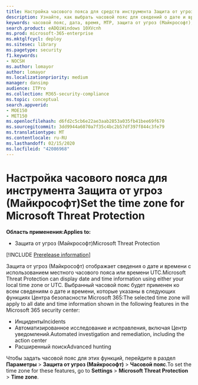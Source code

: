 ```yaml
---
title: Настройка часового пояса для средств инструмента Защита от угроз (Майкрософт)
description: Узнайте, как выбрать часовой пояс для сведений о дате и времени, связанных с инцидентами, автоматизированным исследованием, исправлениями и расширенным поиском.
keywords: часовой пояс, дата, время, MTP, защита от угроз (Майкрософт), M365, безопасность, инциденты, автоматизированное исследование и реагирование, AIR, расширенный поиск
search.product: eADQiWindows 10XVcnh
ms.prod: microsoft-365-enterprise
ms.mktglfcycl: deploy
ms.sitesec: library
ms.pagetype: security
f1.keywords:
- NOCSH
ms.author: lomayor
author: lomayor
ms.localizationpriority: medium
manager: dansimp
audience: ITPro
ms.collection: M365-security-compliance
ms.topic: conceptual
search.appverid:
- MOE150
- MET150
ms.openlocfilehash: d6fd2c5cb6e22ae3aab2853a035fb41bee69f670
ms.sourcegitcommit: 3dd9944a6070a7f35c4bc2b57df397f844c3fe79
ms.translationtype: MT
ms.contentlocale: ru-RU
ms.lasthandoff: 02/15/2020
ms.locfileid: "42086968"
---
```

# <a name="set-the-time-zone-for-microsoft-threat-protection"></a><span data-ttu-id="71a54-104">Настройка часового пояса для инструмента Защита от угроз (Майкрософт)</span><span class="sxs-lookup"><span data-stu-id="71a54-104">Set the time zone for Microsoft Threat Protection</span></span>

<span data-ttu-id="71a54-105">**Область применения:**</span><span class="sxs-lookup"><span data-stu-id="71a54-105">**Applies to:**</span></span>
- <span data-ttu-id="71a54-106">Защита от угроз (Майкрософт)</span><span class="sxs-lookup"><span data-stu-id="71a54-106">Microsoft Threat Protection</span></span>

[!INCLUDE [Prerelease information](../includes/prerelease.md)]

<span data-ttu-id="71a54-107">Защита от угроз (Майкрософт) отображает сведения о дате и времени с использованием местного часового пояса или времени UTC.</span><span class="sxs-lookup"><span data-stu-id="71a54-107">Microsoft Threat Protection can display date and time information using either your local time zone or UTC.</span></span> <span data-ttu-id="71a54-108">Выбранный часовой пояс будет применен ко всем сведениям о дате и времени, которые указаны в следующих функциях Центра безопасности Microsoft 365:</span><span class="sxs-lookup"><span data-stu-id="71a54-108">The selected time zone will apply to all date and time information shown in the following features in the Microsoft 365 security center:</span></span>
- <span data-ttu-id="71a54-109">Инциденты</span><span class="sxs-lookup"><span data-stu-id="71a54-109">Incidents</span></span>
- <span data-ttu-id="71a54-110">Автоматизированное исследование и исправления, включая Центр уведомлений.</span><span class="sxs-lookup"><span data-stu-id="71a54-110">Automated investigation and remediation, including the action center</span></span>
- <span data-ttu-id="71a54-111">Расширенный поиск</span><span class="sxs-lookup"><span data-stu-id="71a54-111">Advanced hunting</span></span>

<span data-ttu-id="71a54-112">Чтобы задать часовой пояс для этих функций, перейдите в раздел **Параметры** > **Защита от угроз (Майкрософт)** > **Часовой пояс**.</span><span class="sxs-lookup"><span data-stu-id="71a54-112">To set the time zone for these features, go to **Settings** > **Microsoft Threat Protection** > **Time zone**.</span></span>
